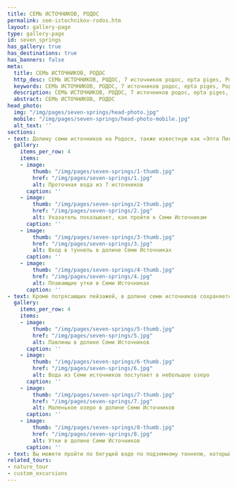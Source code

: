 ```yaml
---
title: СЕМЬ ИСТОЧНИКОВ, РОДОС
permalink: sem-istochnikov-rodos.htm
layout: gallery-page
type: gallery-page
id: seven_springs
has_gallery: true
has_destinations: true
has_banners: false
meta:
  title: СЕМЬ ИСТОЧНИКОВ, РОДОС
  http_desc: СЕМЬ ИСТОЧНИКОВ, РОДОС, 7 источников родос, epta piges, Родос, Греция
  keywords: СЕМЬ ИСТОЧНИКОВ, РОДОС, 7 источников родос, epta piges, Родос, Греция
  description: СЕМЬ ИСТОЧНИКОВ, РОДОС, 7 источников родос, epta piges, Родос, Греция
  abstract: СЕМЬ ИСТОЧНИКОВ, РОДОС
head_photo:
  img: "/img/pages/seven-springs/head-photo.jpg"
  mobile: "/img/pages/seven-springs/head-photo-mobile.jpg"
  alt_text: ''
sections:
- text: Долину семи источников на Родосе, также известную как «Эпта Пигес», часто называют одним из самых красивых маленьких секретов Родоса. Она расположена в 27 км от города Родос, удобнее всего добираться до неё с восточного побережья. Это место выглядит как райский уголок и предлагает гостям убежище в жаркую погоду. На первый взгляд можно подумать, что это просто долина, но в ней много чистых прохладных источников, находящихся в тени огромных сосен. В близлежащих лесах есть пешеходные тропы, по которым будет приятно прогуляться. Природные пейзажи этого места привлекают многочисленных посетителей, здесь также можно увидеть павлинов и уток, охлаждающихся в источниках.  
  gallery:
    items_per_row: 4
    items:
    - image:
        thumb: "/img/pages/seven-springs/1-thumb.jpg"
        href: "/img/pages/seven-springs/1.jpg"
        alt: Проточная вода из 7 источников
      caption: ''
    - image:
        thumb: "/img/pages/seven-springs/2-thumb.jpg"
        href: "/img/pages/seven-springs/2.jpg"
        alt: Указатель показывает, как пройти к Семи Источникам
      caption: ''
    - image:
        thumb: "/img/pages/seven-springs/3-thumb.jpg"
        href: "/img/pages/seven-springs/3.jpg"
        alt: Вход в туннель в долине Семи Источниках
      caption: ''
    - image:
        thumb: "/img/pages/seven-springs/4-thumb.jpg"
        href: "/img/pages/seven-springs/4.jpg"
        alt: Плавающие утки в Семи Источниках 
      caption: ''
- text: Кроме потрясающих пейзажей, в долине семи источников сохраняется прохлада и свежесть даже в разгар лета в самые жаркие дни. Благодаря источникам здесь достаточно влаги и вся территория долины покрыта пышной зеленью, что также придает этому месту волшебную ауру. Вода из источников выходит в большом количестве в любое время года и, по специально сооруженному тоннелю, собирается в искусственное озеро, которое сейчас является естественной средой обитания местных крабов, угрей, черепах и маленьких редких рыбок «гизани», эндемичного родосского вида пресноводных рыб. Посетители могут насладиться купанием в искусственном озере, а также совершить прогулку по живописным лесным тропам, вдыхая насыщенные ароматы местных трав и любуясь неповторимыми видами долины.
  gallery:
    items_per_row: 4
    items:
    - image:
        thumb: "/img/pages/seven-springs/5-thumb.jpg"
        href: "/img/pages/seven-springs/5.jpg"
        alt: Павлины в долине Семи Источников
      caption: ''
    - image:
        thumb: "/img/pages/seven-springs/6-thumb.jpg"
        href: "/img/pages/seven-springs/6.jpg"
        alt: Вода из Семи источников поступает в небольшое озеро
      caption: ''
    - image:
        thumb: "/img/pages/seven-springs/7-thumb.jpg"
        href: "/img/pages/seven-springs/7.jpg"
        alt: Маленькое озеро в долине Семи Источников
      caption: ''
    - image:
        thumb: "/img/pages/seven-springs/8-thumb.jpg"
        href: "/img/pages/seven-springs/8.jpg"
        alt: Утки в долине Семи Источников
      caption: ''
- text: Вы можете пройти по бегущей воде по подземному тоннелю, который соединяет семь источников с искусственным озером, длина его составляет 186 метров, он узкий и темный. Прохождение может занять около 5 минут, тем не менее, рекомендуется взять с собой фонарик, так как на пути есть несколько поворотов, которые трудно увидеть в темноте. Тоннель также является частью истории долины семи источников, он был построен в 1931 году итальянцами, по нему можно организовать проход только в одном направлении, два человека попросту в нем не смогут разойтись, ширина тоннеля четко рассчитана на одного человека. В середине тоннеля есть запасной выход, вертикальная лестница, ведущая наверх из тоннеля по вентиляционной шахте. На поверхности возле запасного выхода есть пешеходная дорожка, идущая в двух направления, к входу в тоннель и к выходу из него.
related_tours:
- nature_tour
- custom_excursions
---
```



